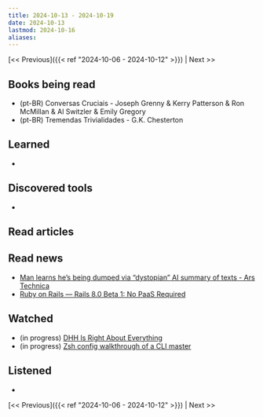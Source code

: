 ```yaml
---
title: 2024-10-13 - 2024-10-19
date: 2024-10-13
lastmod: 2024-10-16
aliases:
---
```


[<< Previous]({{< ref "2024-10-06 - 2024-10-12" >}}) | Next >>

## Books being read
- (pt-BR) Conversas Cruciais - Joseph Grenny & Kerry Patterson & Ron McMillan &
  Al Switzler & Emily Gregory
- (pt-BR) Tremendas Trivialidades - G.K. Chesterton

## Learned
-

## Discovered tools
-

## Read articles

## Read news
- [Man learns he’s being dumped via “dystopian” AI summary of texts &#x2d; Ars Technica](https://arstechnica.com/ai/2024/10/man-learns-hes-being-dumped-via-dystopian-ai-summary-of-texts)
- [Ruby on Rails &mdash; Rails 8.0 Beta 1: No PaaS Required](https://rubyonrails.org/2024/9/27/rails-8-beta1-no-paas-required)

## Watched
- (in progress) [DHH Is Right About Everything](https://www.youtube.com/watch?v=mTa2d3OLXhg)
- (in progress) [Zsh config walkthrough of a CLI master](https://www.youtube.com/watch?v=3rCljrDfZ3Y)

## Listened
-

[<< Previous]({{< ref "2024-10-06 - 2024-10-12" >}}) | Next >>
